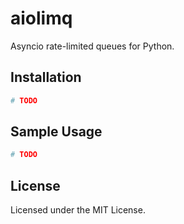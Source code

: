 # aiolimq
Asyncio rate-limited queues for Python.

## Installation
```python
# TODO
```

## Sample Usage
```python
# TODO
```

## License
Licensed under the MIT License.
